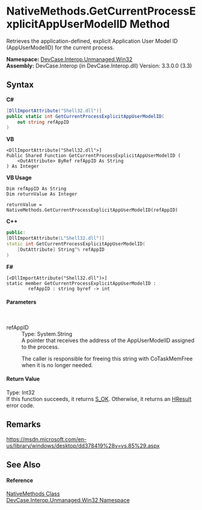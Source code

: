 # NativeMethods.GetCurrentProcessExplicitAppUserModelID Method 
 

Retrieves the application-defined, explicit Application User Model ID (AppUserModelID) for the current process.

**Namespace:**&nbsp;<a href="N_DevCase_Interop_Unmanaged_Win32">DevCase.Interop.Unmanaged.Win32</a><br />**Assembly:**&nbsp;DevCase.Interop (in DevCase.Interop.dll) Version: 3.3.0.0 (3.3)

## Syntax

**C#**<br />
``` C#
[DllImportAttribute("Shell32.dll")]
public static int GetCurrentProcessExplicitAppUserModelID(
	out string refAppID
)
```

**VB**<br />
``` VB
<DllImportAttribute("Shell32.dll">]
Public Shared Function GetCurrentProcessExplicitAppUserModelID ( 
	<OutAttribute> ByRef refAppID As String
) As Integer
```

**VB Usage**<br />
``` VB Usage
Dim refAppID As String
Dim returnValue As Integer

returnValue = NativeMethods.GetCurrentProcessExplicitAppUserModelID(refAppID)
```

**C++**<br />
``` C++
public:
[DllImportAttribute(L"Shell32.dll")]
static int GetCurrentProcessExplicitAppUserModelID(
	[OutAttribute] String^% refAppID
)
```

**F#**<br />
``` F#
[<DllImportAttribute("Shell32.dll")>]
static member GetCurrentProcessExplicitAppUserModelID : 
        refAppID : string byref -> int 

```


#### Parameters
&nbsp;<dl><dt>refAppID</dt><dd>Type: System.String<br />A pointer that receives the address of the AppUserModelID assigned to the process. 

 The caller is responsible for freeing this string with CoTaskMemFree when it is no longer needed.</dd></dl>

#### Return Value
Type: Int32<br />If this function succeeds, it returns <a href="T_DevCase_Interop_Unmanaged_Win32_Enums_HResult">S_OK</a>. Otherwise, it returns an <a href="T_DevCase_Interop_Unmanaged_Win32_Enums_HResult">HResult</a> error code.

## Remarks
<a href="https://msdn.microsoft.com/en-us/library/windows/desktop/dd378419%28v=vs.85%29.aspx" target="_blank">https://msdn.microsoft.com/en-us/library/windows/desktop/dd378419%28v=vs.85%29.aspx</a>

## See Also


#### Reference
<a href="T_DevCase_Interop_Unmanaged_Win32_NativeMethods">NativeMethods Class</a><br /><a href="N_DevCase_Interop_Unmanaged_Win32">DevCase.Interop.Unmanaged.Win32 Namespace</a><br />